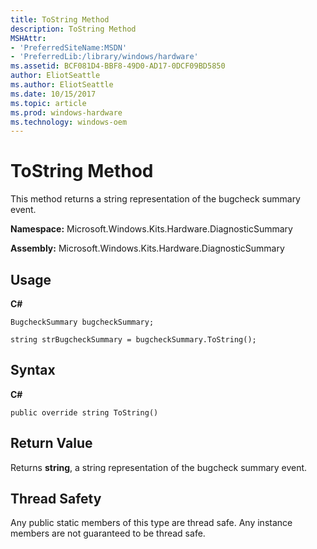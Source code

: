 ```yaml
---
title: ToString Method
description: ToString Method
MSHAttr:
- 'PreferredSiteName:MSDN'
- 'PreferredLib:/library/windows/hardware'
ms.assetid: BCF081D4-BBF8-49D0-AD17-0DCF09BD5850
author: EliotSeattle
ms.author: EliotSeattle
ms.date: 10/15/2017
ms.topic: article
ms.prod: windows-hardware
ms.technology: windows-oem
---
```


# ToString Method


This method returns a string representation of the bugcheck summary event.

**Namespace:** Microsoft.Windows.Kits.Hardware.DiagnosticSummary

**Assembly:** Microsoft.Windows.Kits.Hardware.DiagnosticSummary

## <span id="Usage"></span><span id="usage"></span><span id="USAGE"></span>Usage


**C#**

`BugcheckSummary bugcheckSummary;`

`string strBugcheckSummary = bugcheckSummary.ToString();`

## <span id="Syntax"></span><span id="syntax"></span><span id="SYNTAX"></span>Syntax


**C#**

`public override string ToString()`

## <span id="Return_Value"></span><span id="return_value"></span><span id="RETURN_VALUE"></span>Return Value


Returns **string**, a string representation of the bugcheck summary event.

## <span id="Thread_Safety"></span><span id="thread_safety"></span><span id="THREAD_SAFETY"></span>Thread Safety


Any public static members of this type are thread safe. Any instance members are not guaranteed to be thread safe.

 

 






